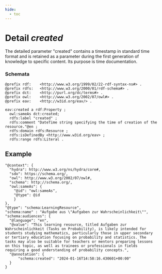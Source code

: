```yaml
---
hide:
  - toc
---
```


# Detail *created*

The detailed parameter "created" contains a timestamp in standard time format and is retained as a parameter during the first generation of knowledge to specific content. Its purpose is time documentation.

### Schemata

````{.turtle hl_lines="14"}
@prefix rdf:    <http://www.w3.org/1999/02/22-rdf-syntax-ns#> .
@prefix rdfs:   <http://www.w3.org/2000/01/rdf-schema#> .
@prefix dct:    <http://purl.org/dc/terms#> .
@prefix owl:    <http://www.w3.org/2002/07/owl#> .
@prefix eav:    <http://w3id.org/eav/> . 

eav:created a rdf:Property ;
  owl:sameAs dct:created;
  rdfs:label "created" ;
  rdfs:comment "DateTime string specifying the time of creation of the resource."@en ;
  rdfs:domain rdfs:Resource ;
  rdfs:isDefinedBy <http://www.w3id.org/eav> ;
  rdfs:range rdfs:Literal .

````

## Example

```jsonld
"@context": {
  "hydra": http://www.w3.org/ns/hydra/core#,
  "sdo": https://schema.org/,
  "owl": http://www.w3.org/2002/07/owl#,
  "schema": http://schema.org/,
  "owl:sameAs": {
    "@id": "owl:sameAs",
    "@type": @id
    }
},
"@type": "schema:LearningResource",
"schema:name" : "Aufgabe aus \"Aufgaben zur Wahrscheinlichkeit\"",
"schema:audiences": {
  "@language": "en",
  "@value": "This learning resource, titled Aufgaben zur Wahrscheinlichkeit (Tasks on Probability), is likely intended for students studying mathematics, particularly those in upper secondary or tertiary education focusing on probability and statistics. The tasks may also be suitable for teachers or mentors preparing lessons on this topic, as well as trainees or professionals in fields requiring a good understanding of probability concepts.",
  "@annotation": { 
      "schema:created": "2024-01-16T14:58:16.430601+00:00"
  }
}

```
